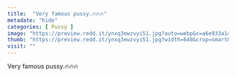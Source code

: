 ```yaml
---
title:  "Very famous pussy.🔥🔥🔥"
metadate: "hide"
categories: [ Pussy ]
image: "https://preview.redd.it/ynxq3ewzvyi51.jpg?auto=webp&s=a6e933a143c43716e6f9fa37e31b35d1ccd2f42a"
thumb: "https://preview.redd.it/ynxq3ewzvyi51.jpg?width=640&crop=smart&auto=webp&s=238186aafbb759f5f662ffb89fc2ddb47fa38e85"
visit: ""
---
```

Very famous pussy.🔥🔥🔥
